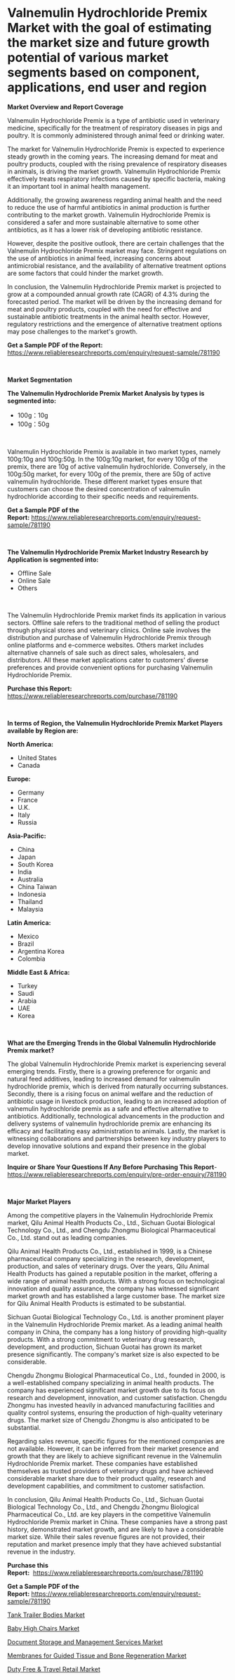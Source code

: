 <p><h1>Valnemulin Hydrochloride Premix Market with the goal of estimating the market size and future growth potential of various market segments based on component, applications, end user and region</h1></p><p><strong>Market Overview and Report Coverage</strong></p>
<p><p>Valnemulin Hydrochloride Premix is a type of antibiotic used in veterinary medicine, specifically for the treatment of respiratory diseases in pigs and poultry. It is commonly administered through animal feed or drinking water.</p><p>The market for Valnemulin Hydrochloride Premix is expected to experience steady growth in the coming years. The increasing demand for meat and poultry products, coupled with the rising prevalence of respiratory diseases in animals, is driving the market growth. Valnemulin Hydrochloride Premix effectively treats respiratory infections caused by specific bacteria, making it an important tool in animal health management.</p><p>Additionally, the growing awareness regarding animal health and the need to reduce the use of harmful antibiotics in animal production is further contributing to the market growth. Valnemulin Hydrochloride Premix is considered a safer and more sustainable alternative to some other antibiotics, as it has a lower risk of developing antibiotic resistance.</p><p>However, despite the positive outlook, there are certain challenges that the Valnemulin Hydrochloride Premix market may face. Stringent regulations on the use of antibiotics in animal feed, increasing concerns about antimicrobial resistance, and the availability of alternative treatment options are some factors that could hinder the market growth.</p><p>In conclusion, the Valnemulin Hydrochloride Premix market is projected to grow at a compounded annual growth rate (CAGR) of 4.3% during the forecasted period. The market will be driven by the increasing demand for meat and poultry products, coupled with the need for effective and sustainable antibiotic treatments in the animal health sector. However, regulatory restrictions and the emergence of alternative treatment options may pose challenges to the market's growth.</p></p>
<p><strong>Get a Sample PDF of the Report:</strong> <a href="https://www.reliableresearchreports.com/enquiry/request-sample/781190">https://www.reliableresearchreports.com/enquiry/request-sample/781190</a></p>
<p>&nbsp;</p>
<p><strong>Market Segmentation</strong></p>
<p><strong>The Valnemulin Hydrochloride Premix Market Analysis by types is segmented into:</strong></p>
<p><ul><li>100g：10g</li><li>100g：50g</li></ul></p>
<p>&nbsp;</p>
<p><p>Valnemulin Hydrochloride Premix is available in two market types, namely 100g:10g and 100g:50g. In the 100g:10g market, for every 100g of the premix, there are 10g of active valnemulin hydrochloride. Conversely, in the 100g:50g market, for every 100g of the premix, there are 50g of active valnemulin hydrochloride. These different market types ensure that customers can choose the desired concentration of valnemulin hydrochloride according to their specific needs and requirements.</p></p>
<p><strong>Get a Sample PDF of the Report:</strong>&nbsp;<a href="https://www.reliableresearchreports.com/enquiry/request-sample/781190">https://www.reliableresearchreports.com/enquiry/request-sample/781190</a></p>
<p>&nbsp;</p>
<p><strong>The Valnemulin Hydrochloride Premix Market Industry Research by Application is segmented into:</strong></p>
<p><ul><li>Offline Sale</li><li>Online Sale</li><li>Others</li></ul></p>
<p>&nbsp;</p>
<p><p>The Valnemulin Hydrochloride Premix market finds its application in various sectors. Offline sale refers to the traditional method of selling the product through physical stores and veterinary clinics. Online sale involves the distribution and purchase of Valnemulin Hydrochloride Premix through online platforms and e-commerce websites. Others market includes alternative channels of sale such as direct sales, wholesalers, and distributors. All these market applications cater to customers' diverse preferences and provide convenient options for purchasing Valnemulin Hydrochloride Premix.</p></p>
<p><strong>Purchase this Report:</strong>&nbsp; <a href="https://www.reliableresearchreports.com/purchase/781190">https://www.reliableresearchreports.com/purchase/781190</a></p>
<p>&nbsp;</p>
<p><strong>In terms of Region, the Valnemulin Hydrochloride Premix Market Players available by Region are:</strong></p>
<p>
    <p> <strong> North America: </strong>
        <ul>
            <li>United States</li>
            <li>Canada</li>
        </ul>
        </p> 
    <p> <strong> Europe: </strong>
        <ul>
            <li>Germany</li>
            <li>France</li>
            <li>U.K.</li>
            <li>Italy</li>
            <li>Russia</li>
        </ul>
        </p> 
    <p> <strong> Asia-Pacific: </strong>
        <ul>
            <li>China</li>
            <li>Japan</li>
            <li>South Korea</li>
            <li>India</li>
            <li>Australia</li>
            <li>China Taiwan</li>
            <li>Indonesia</li>
            <li>Thailand</li>
            <li>Malaysia</li>
        </ul>
        </p> 
    <p> <strong> Latin America: </strong>
        <ul>
            <li>Mexico</li>
            <li>Brazil</li>
            <li>Argentina Korea</li>
            <li>Colombia</li>
        </ul>
        </p> 
    <p> <strong> Middle East & Africa: </strong>
        <ul>
            <li>Turkey</li>
            <li>Saudi</li>
            <li>Arabia</li>
            <li>UAE</li>
            <li>Korea</li>
        </ul>
    </p>
    </p>
<p>&nbsp;</p>
<p><strong>What are the Emerging Trends in the Global Valnemulin Hydrochloride Premix market?</strong></p>
<p><p>The global Valnemulin Hydrochloride Premix market is experiencing several emerging trends. Firstly, there is a growing preference for organic and natural feed additives, leading to increased demand for valnemulin hydrochloride premix, which is derived from naturally occurring substances. Secondly, there is a rising focus on animal welfare and the reduction of antibiotic usage in livestock production, leading to an increased adoption of valnemulin hydrochloride premix as a safe and effective alternative to antibiotics. Additionally, technological advancements in the production and delivery systems of valnemulin hydrochloride premix are enhancing its efficacy and facilitating easy administration to animals. Lastly, the market is witnessing collaborations and partnerships between key industry players to develop innovative solutions and expand their presence in the global market.</p></p>
<p><strong>Inquire or Share Your Questions If Any Before Purchasing This Report</strong>- <a href="https://www.reliableresearchreports.com/enquiry/pre-order-enquiry/781190">https://www.reliableresearchreports.com/enquiry/pre-order-enquiry/781190</a></p>
<p>&nbsp;</p>
<p><strong>Major Market Players</strong></p>
<p><p>Among the competitive players in the Valnemulin Hydrochloride Premix market, Qilu Animal Health Products Co., Ltd., Sichuan Guotai Biological Technology Co., Ltd., and Chengdu Zhongmu Biological Pharmaceutical Co., Ltd. stand out as leading companies.</p><p>Qilu Animal Health Products Co., Ltd., established in 1999, is a Chinese pharmaceutical company specializing in the research, development, production, and sales of veterinary drugs. Over the years, Qilu Animal Health Products has gained a reputable position in the market, offering a wide range of animal health products. With a strong focus on technological innovation and quality assurance, the company has witnessed significant market growth and has established a large customer base. The market size for Qilu Animal Health Products is estimated to be substantial.</p><p>Sichuan Guotai Biological Technology Co., Ltd. is another prominent player in the Valnemulin Hydrochloride Premix market. As a leading animal health company in China, the company has a long history of providing high-quality products. With a strong commitment to veterinary drug research, development, and production, Sichuan Guotai has grown its market presence significantly. The company's market size is also expected to be considerable.</p><p>Chengdu Zhongmu Biological Pharmaceutical Co., Ltd., founded in 2000, is a well-established company specializing in animal health products. The company has experienced significant market growth due to its focus on research and development, innovation, and customer satisfaction. Chengdu Zhongmu has invested heavily in advanced manufacturing facilities and quality control systems, ensuring the production of high-quality veterinary drugs. The market size of Chengdu Zhongmu is also anticipated to be substantial.</p><p>Regarding sales revenue, specific figures for the mentioned companies are not available. However, it can be inferred from their market presence and growth that they are likely to achieve significant revenue in the Valnemulin Hydrochloride Premix market. These companies have established themselves as trusted providers of veterinary drugs and have achieved considerable market share due to their product quality, research and development capabilities, and commitment to customer satisfaction.</p><p>In conclusion, Qilu Animal Health Products Co., Ltd., Sichuan Guotai Biological Technology Co., Ltd., and Chengdu Zhongmu Biological Pharmaceutical Co., Ltd. are key players in the competitive Valnemulin Hydrochloride Premix market in China. These companies have a strong past history, demonstrated market growth, and are likely to have a considerable market size. While their sales revenue figures are not provided, their reputation and market presence imply that they have achieved substantial revenue in the industry.</p></p>
<p><strong>Purchase this Report:</strong>&nbsp;&nbsp;<a href="https://www.reliableresearchreports.com/purchase/781190">https://www.reliableresearchreports.com/purchase/781190</a></p>
<p></p>
<p><strong>Get a Sample PDF of the Report:</strong>&nbsp;<a href="https://www.reliableresearchreports.com/enquiry/request-sample/781190">https://www.reliableresearchreports.com/enquiry/request-sample/781190</a></p>
<p><p><a href="https://github.com/prosalinda88/Market-Research-Report-List-1/blob/main/tank-trailer-bodies-market.md">Tank Trailer Bodies Market</a></p><p><a href="https://github.com/jonneygiverf/Market-Research-Report-List-1/blob/main/baby-high-chairs-market.md">Baby High Chairs Market</a></p><p><a href="https://medium.com/@scanw41036/document-storage-and-management-services-market-trends-and-market-analysis-forecasted-for-period-ee32372006c9">Document Storage and Management Services Market</a></p><p><a href="https://medium.com/@kanew14036/membranes-for-guided-tissue-and-bone-regeneration-market-comprehensive-assessment-by-type-cc6af2c7403d">Membranes for Guided Tissue and Bone Regeneration Market</a></p><p><a href="https://www.linkedin.com/pulse/duty-free-amp-travel-retail-market-size-share-trends-analysis/">Duty Free & Travel Retail Market</a></p></p>